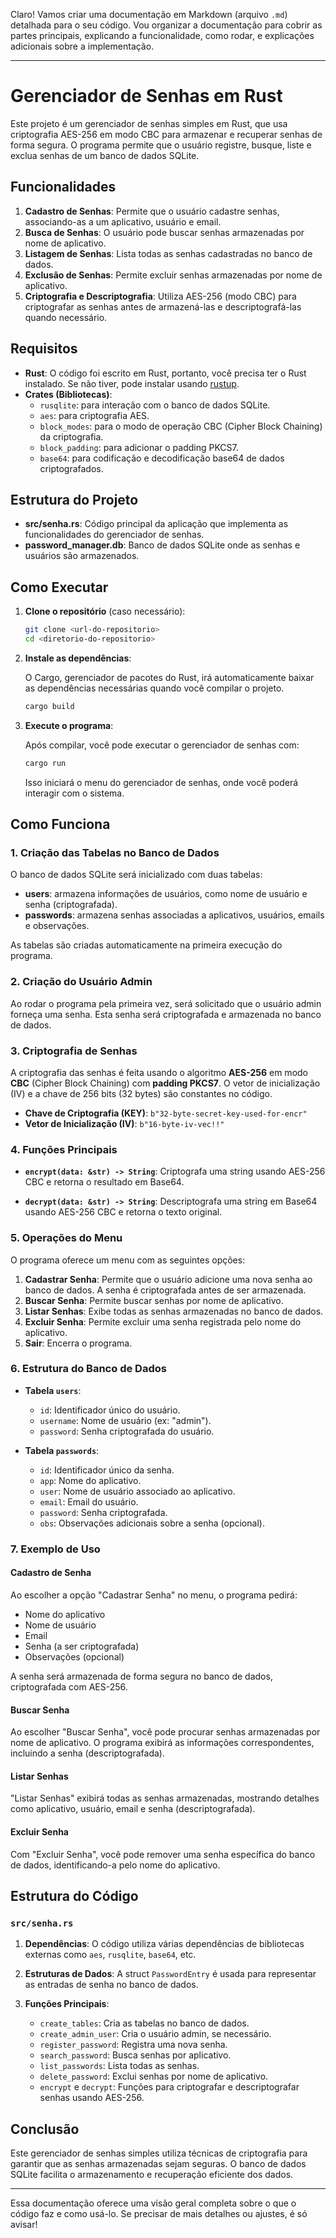 Claro! Vamos criar uma documentação em Markdown (arquivo `.md`) detalhada para o seu código. 
Vou organizar a documentação para cobrir as partes principais, explicando a funcionalidade, como rodar, e explicações adicionais sobre a implementação.

---

# Gerenciador de Senhas em Rust

Este projeto é um gerenciador de senhas simples em Rust, que usa criptografia AES-256 em modo CBC para armazenar e recuperar senhas de forma segura. 
O programa permite que o usuário registre, busque, liste e exclua senhas de um banco de dados SQLite.

## Funcionalidades

1. **Cadastro de Senhas**: Permite que o usuário cadastre senhas, associando-as a um aplicativo, usuário e email.
2. **Busca de Senhas**: O usuário pode buscar senhas armazenadas por nome de aplicativo.
3. **Listagem de Senhas**: Lista todas as senhas cadastradas no banco de dados.
4. **Exclusão de Senhas**: Permite excluir senhas armazenadas por nome de aplicativo.
5. **Criptografia e Descriptografia**: Utiliza AES-256 (modo CBC) para criptografar as senhas antes de armazená-las e descriptografá-las quando necessário.

## Requisitos

- **Rust**: O código foi escrito em Rust, portanto, você precisa ter o Rust instalado. 
Se não tiver, pode instalar usando [rustup](https://www.rust-lang.org/learn/get-started).
- **Crates (Bibliotecas)**:
  - `rusqlite`: para interação com o banco de dados SQLite.
  - `aes`: para criptografia AES.
  - `block_modes`: para o modo de operação CBC (Cipher Block Chaining) da criptografia.
  - `block_padding`: para adicionar o padding PKCS7.
  - `base64`: para codificação e decodificação base64 de dados criptografados.

## Estrutura do Projeto

- **src/senha.rs**: Código principal da aplicação que implementa as funcionalidades do gerenciador de senhas.
- **password_manager.db**: Banco de dados SQLite onde as senhas e usuários são armazenados.

## Como Executar

1. **Clone o repositório** (caso necessário):

   ```bash
   git clone <url-do-repositorio>
   cd <diretorio-do-repositorio>
   ```

2. **Instale as dependências**:

   O Cargo, gerenciador de pacotes do Rust, irá automaticamente baixar as dependências necessárias quando você compilar o projeto.

   ```bash
   cargo build
   ```

3. **Execute o programa**:

   Após compilar, você pode executar o gerenciador de senhas com:

   ```bash
   cargo run
   ```

   Isso iniciará o menu do gerenciador de senhas, onde você poderá interagir com o sistema.

## Como Funciona

### 1. Criação das Tabelas no Banco de Dados

O banco de dados SQLite será inicializado com duas tabelas:

- **users**: armazena informações de usuários, como nome de usuário e senha (criptografada).
- **passwords**: armazena senhas associadas a aplicativos, usuários, emails e observações.

As tabelas são criadas automaticamente na primeira execução do programa.

### 2. Criação do Usuário Admin

Ao rodar o programa pela primeira vez, será solicitado que o usuário admin forneça uma senha. Esta senha será criptografada e armazenada no banco de dados.

### 3. Criptografia de Senhas

A criptografia das senhas é feita usando o algoritmo **AES-256** em modo **CBC** (Cipher Block Chaining) com **padding PKCS7**. 
O vetor de inicialização (IV) e a chave de 256 bits (32 bytes) são constantes no código.

- **Chave de Criptografia (KEY)**: `b"32-byte-secret-key-used-for-encr"`
- **Vetor de Inicialização (IV)**: `b"16-byte-iv-vec!!"`

### 4. Funções Principais

- **`encrypt(data: &str) -> String`**: Criptografa uma string usando AES-256 CBC e retorna o resultado em Base64.
  
- **`decrypt(data: &str) -> String`**: Descriptografa uma string em Base64 usando AES-256 CBC e retorna o texto original.

### 5. Operações do Menu

O programa oferece um menu com as seguintes opções:

1. **Cadastrar Senha**: Permite que o usuário adicione uma nova senha ao banco de dados. 
A senha é criptografada antes de ser armazenada.
2. **Buscar Senha**: Permite buscar senhas por nome de aplicativo.
3. **Listar Senhas**: Exibe todas as senhas armazenadas no banco de dados.
4. **Excluir Senha**: Permite excluir uma senha registrada pelo nome do aplicativo.
5. **Sair**: Encerra o programa.

### 6. Estrutura do Banco de Dados

- **Tabela `users`**:
  - `id`: Identificador único do usuário.
  - `username`: Nome de usuário (ex: "admin").
  - `password`: Senha criptografada do usuário.

- **Tabela `passwords`**:
  - `id`: Identificador único da senha.
  - `app`: Nome do aplicativo.
  - `user`: Nome de usuário associado ao aplicativo.
  - `email`: Email do usuário.
  - `password`: Senha criptografada.
  - `obs`: Observações adicionais sobre a senha (opcional).

### 7. Exemplo de Uso

#### Cadastro de Senha

Ao escolher a opção "Cadastrar Senha" no menu, o programa pedirá:

- Nome do aplicativo
- Nome de usuário
- Email
- Senha (a ser criptografada)
- Observações (opcional)

A senha será armazenada de forma segura no banco de dados, criptografada com AES-256.

#### Buscar Senha

Ao escolher "Buscar Senha", você pode procurar senhas armazenadas por nome de aplicativo. 
O programa exibirá as informações correspondentes, incluindo a senha (descriptografada).

#### Listar Senhas

"Listar Senhas" exibirá todas as senhas armazenadas, mostrando detalhes como aplicativo, usuário, email e senha (descriptografada).

#### Excluir Senha

Com "Excluir Senha", você pode remover uma senha específica do banco de dados, identificando-a pelo nome do aplicativo.

## Estrutura do Código

### `src/senha.rs`

1. **Dependências**:
   O código utiliza várias dependências de bibliotecas externas como `aes`, `rusqlite`, `base64`, etc.

2. **Estruturas de Dados**:
   A struct `PasswordEntry` é usada para representar as entradas de senha no banco de dados.

3. **Funções Principais**:
   - `create_tables`: Cria as tabelas no banco de dados.
   - `create_admin_user`: Cria o usuário admin, se necessário.
   - `register_password`: Registra uma nova senha.
   - `search_password`: Busca senhas por aplicativo.
   - `list_passwords`: Lista todas as senhas.
   - `delete_password`: Exclui senhas por nome de aplicativo.
   - `encrypt` e `decrypt`: Funções para criptografar e descriptografar senhas usando AES-256.

## Conclusão

Este gerenciador de senhas simples utiliza técnicas de criptografia para garantir que as senhas armazenadas sejam seguras. 
O banco de dados SQLite facilita o armazenamento e recuperação eficiente dos dados.

---

Essa documentação oferece uma visão geral completa sobre o que o código faz e como usá-lo. 
Se precisar de mais detalhes ou ajustes, é só avisar!
